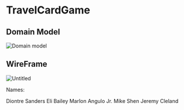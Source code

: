 # TravelCardGame

## Domain Model

![Domain model](https://user-images.githubusercontent.com/68163497/208506617-2adf28d5-61df-41c4-891d-3232369c5eb1.jpg)

## WireFrame

![Untitled](https://user-images.githubusercontent.com/68163497/208507469-816ec47d-0422-472f-b117-9a03e5d5f9ed.jpg)

Names:

Diontre Sanders
Eli Bailey
Marlon Angulo Jr.
Mike Shen
Jeremy Cleland
